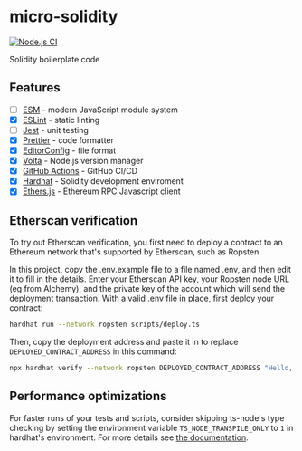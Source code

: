 # micro-solidity

[![Node.js CI](https://github.com/Akagi201/micro-solidity/actions/workflows/ci.yml/badge.svg)](https://github.com/Akagi201/micro-solidity/actions/workflows/ci.yml)

Solidity boilerplate code

## Features

- [ ] [ESM](https://developer.mozilla.org/en-US/docs/Web/JavaScript/Guide/Modules) - modern JavaScript module system
- [x] [ESLint](https://github.com/eslint/eslint) - static linting
- [ ] [Jest](https://jestjs.io/) - unit testing
- [x] [Prettier](https://prettier.io/) - code formatter
- [x] [EditorConfig](https://editorconfig.org/) - file format
- [x] [Volta](https://volta.sh/) - Node.js version manager
- [x] [GitHub Actions](https://github.com/features/actions) - GitHub CI/CD
- [x] [Hardhat](https://hardhat.org/) - Solidity development enviroment
- [x] [Ethers.js](https://ethers.org/) - Ethereum RPC Javascript client

## Etherscan verification

To try out Etherscan verification, you first need to deploy a contract to an Ethereum network that's supported by Etherscan, such as Ropsten.

In this project, copy the .env.example file to a file named .env, and then edit it to fill in the details. Enter your Etherscan API key, your Ropsten node URL (eg from Alchemy), and the private key of the account which will send the deployment transaction. With a valid .env file in place, first deploy your contract:

```sh
hardhat run --network ropsten scripts/deploy.ts
```

Then, copy the deployment address and paste it in to replace `DEPLOYED_CONTRACT_ADDRESS` in this command:

```sh
npx hardhat verify --network ropsten DEPLOYED_CONTRACT_ADDRESS "Hello, Hardhat!"
```

## Performance optimizations

For faster runs of your tests and scripts, consider skipping ts-node's type checking by setting the environment variable `TS_NODE_TRANSPILE_ONLY` to `1` in hardhat's environment. For more details see [the documentation](https://hardhat.org/guides/typescript.html#performance-optimizations).
